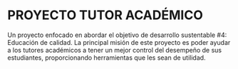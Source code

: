 # PROYECTO TUTOR ACADÉMICO
Un proyecto enfocado en abordar el objetivo de desarrollo sustentable #4: Educación de calidad. La principal misión de este proyecto es poder ayudar a los tutores académicos a tener un mejor control del desempeño de sus estudiantes, proporcionando herramientas que les sean de utilidad.
